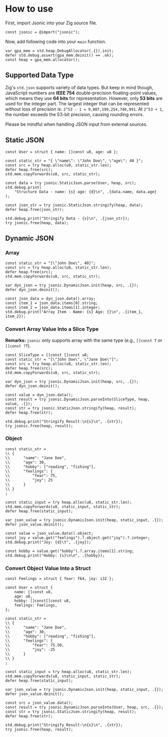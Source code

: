 # How to use

First, import Jsonic into your Zig source file.

```zig
const jsonic = @import("jsonic");
```

Now, add following code into your `main` function.

```zig
var gpa_mem = std.heap.DebugAllocator(.{}).init;
defer std.debug.assert(gpa_mem.deinit() == .ok);
const heap = gpa_mem.allocator();
```

## Supported Data Type

Zig's `std.json` supports variety of data types. But keep in mind though, JavaScript numbers are **IEEE 754** double-precision floating-point values, which means they use **64 bits** for representation. However, only **53 bits** are used for the integer part. The largest integer that can be represented without loss of precision is: `2^53 - 1 = 9,007,199,254,740,991`. At `2^53 + 1`, the number exceeds the 53-bit precision, causing rounding errors.

Please be mindful when handling JSON input from external sources.

## Static JSON

```zig
const User = struct { name: []const u8, age: u8 };

const static_str = "{ \"name\": \"John Doe\", \"age\": 40 }";
const src = try heap.alloc(u8, static_str.len);
defer heap.free(src);
std.mem.copyForwards(u8, src, static_str);

const data = try jsonic.StaticJson.parse(User, heap, src);
std.debug.print(
    "Structure Data - name: {s} age: {d}\n", .{data.name, data.age}
);

const json_str = try jsonic.StaticJson.stringify(heap, data);
defer heap.free(json_str);

std.debug.print("Stringify Data - {s}\n", .{json_str});
try jsonic.free(heap, data);
```

## Dynamic JSON

### Array

```zig
const static_str = "[\"John Doe\", 40]";
const src = try heap.alloc(u8, static_str.len);
defer heap.free(src);
std.mem.copyForwards(u8, src, static_str);

var dyn_json = try jsonic.DynamicJson.init(heap, src, .{});
defer dyn_json.deinit();

const json_data = dyn_json.data().array;
const item_1 = json_data.items[0].string;
const item_2 = json_data.items[1].integer;
std.debug.print("Array Item - Name: {s} Age: {}\n", .{item_1, item_2});
```

### Convert Array Value Into a Slice Type

**Remarks:** `jsonic` only supports array with the same type (e.g., `[]const T` or `[]const ?T`).

```zig
const SliceType = []const []const u8;
const static_str = "[\"John Doe\", \"Jane Doe\"]";
const src = try heap.alloc(u8, static_str.len);
defer heap.free(src);
std.mem.copyForwards(u8, src, static_str);

var dyn_json = try jsonic.DynamicJson.init(heap, src, .{});
defer dyn_json.deinit();

const value = dyn_json.data();
const result = try jsonic.DynamicJson.parseInto(SliceType, heap, value, .{});
const str = try jsonic.StaticJson.stringify(heap, result);
defer heap.free(str);

std.debug.print("Stringify Result:\n{s}\n", .{str});
try jsonic.free(heap, result);
```

### Object

```zig
const static_str =
\\ {
\\      "name": "Jane Doe",
\\      "age": 30,
\\      "hobby": ["reading", "fishing"],
\\      "feelings": {
\\          "fear": 75,
\\          "joy": 25
\\      }
\\ }
;

const static_input = try heap.alloc(u8, static_str.len);
std.mem.copyForwards(u8, static_input, static_str);
defer heap.free(static_input);

var json_value = try jsonic.DynamicJson.init(heap, static_input, .{});
defer json_value.deinit();

const value = json_value.data().object;
const joy = value.get("feelings").?.object.get("joy").?.integer;
std.debug.print("Joy: {d}\t", .{joy});

const hobby = value.get("hobby").?.array.items[1].string;
std.debug.print("Hobby: {s}\n\n", .{hobby});
```

### Convert Object Value Into a Struct

```zig
const Feelings = struct { fear: f64, joy: i32 };

const User = struct {
    name: []const u8,
    age: u8,
    hobby: []const[]const u8,
    feelings: Feelings,
};

const static_str =
\\ {
\\      "name": "Jane Doe",
\\      "age": 30,
\\      "hobby": ["reading", "fishing"],
\\      "feelings": {
\\          "fear": 75.50,
\\          "joy": -25
\\      }
\\ }
;

const static_input = try heap.alloc(u8, static_str.len);
std.mem.copyForwards(u8, static_input, static_str);
defer heap.free(static_input);

var json_value = try jsonic.DynamicJson.init(heap, static_input, .{});
defer json_value.deinit();

const src = json_value.data();
const result = try jsonic.DynamicJson.parseInto(User, heap, src, .{});
const str = try jsonic.StaticJson.stringify(heap, result);
defer heap.free(str);

std.debug.print("Stringify Result:\n{s}\n", .{str});
try jsonic.free(heap, result);
```
